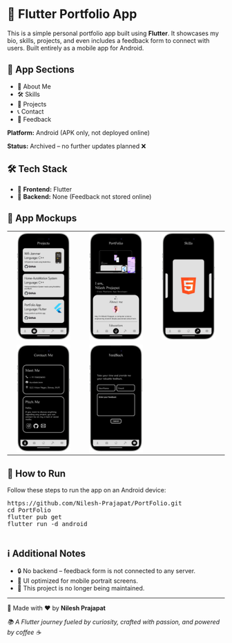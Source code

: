<!DOCTYPE html>
<html lang="en">
<head>
  <meta charset="UTF-8">
  <meta name="viewport" content="width=device-width, initial-scale=1.0">
</head>
<body>

  <h1>📱 Flutter Portfolio App</h1>

  <p>This is a simple personal portfolio app built using <strong>Flutter</strong>. It showcases my bio, skills, projects, and even includes a feedback form to connect with users. Built entirely as a mobile app for Android.</p>

  <h2>🔹 App Sections</h2>
  <ul>
    <li>👤 About Me</li>
    <li>🛠️ Skills</li>
    <li>📂 Projects</li>
    <li>📞 Contact</li>
    <li>💬 Feedback</li>
  </ul>

  <p><strong>Platform:</strong> Android (APK only, not deployed online)</p>
  <p><strong>Status:</strong> Archived – no further updates planned ❌</p>

  <h2>🛠️ Tech Stack</h2>
  <ul>
    <li>💙 <strong>Frontend:</strong> Flutter</li>
    <li>📡 <strong>Backend:</strong> None (Feedback not stored online)</li>
  </ul>

  <h2>📱 App Mockups</h2>
<table width="100%">
  <tr>
    <td align="center"><img src="mockup/2-portrait.png" width="80%"></td>
    <td align="center"><img src="mockup/5-portrait.png" width="80%"></td>
    <td align="center"><img src="mockup/4-portrait.png" width="80%"></td>
  </tr>
  <tr>
    <td align="center"><img src="mockup/1-portrait.png" width="80%"></td>
    <td align="center"><img src="mockup/3-portrait.png" width="80%"></td>
    <td align="center"></td>
  </tr>
</table>


  <h2>🚀 How to Run</h2>
  <p>Follow these steps to run the app on an Android device:</p>

  <pre>
https://github.com/Nilesh-Prajapat/PortFolio.git
cd PortFolio
flutter pub get
flutter run -d android
  </pre>

  <h2>ℹ️ Additional Notes</h2>
  <ul>
    <li>🔒 No backend – feedback form is not connected to any server.</li>
    <li>📱 UI optimized for mobile portrait screens.</li>
    <li>🛑 This project is no longer being maintained.</li>
  </ul>

  <footer>
    <hr>
    <p>🚀 Made with ❤️ by <strong>Nilesh Prajapat</strong></p>
<p><em>📚 A Flutter journey fueled by curiosity, crafted with passion, and powered by coffee ☕</em></p>
  </footer>

</body>
</html>
